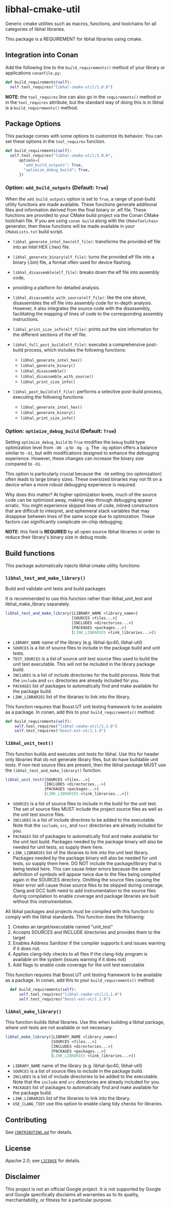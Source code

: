 # libhal-cmake-util

Generic cmake utilities such as macros, functions, and toolchains for all
categories of libhal libraries.

This package is a REQUIREMENT for libhal libraries using cmake.

## Integration into Conan

Add the following line to the `build_requirements()` method of your library or
applications `conanfile.py`:

```python
def build_requirements(self):
  self.tool_requires("libhal-cmake-util/1.0.0")
```

**NOTE**: the `tool_requires` line can also go in the `requirements()` method or
in the `tool_requires` attribute, but the standard way of doing this is in
libhal is a `build_requirements()` method.

## Package Options

This package comes with some options to customize its behavior. You can set
these options in the `tool_requires` function.

```python
def build_requirements(self):
  self.tool_requires("libhal-cmake-util/1.0.0",
      options={
        "add_build_outputs": True,
        "optimize_debug_build": True,
      })
```

### Option: `add_build_outputs` (Default: `True`)

When the `add_build_outputs` option is set to `True`, a range of post-build
utility functions are made available. These functions generate additional files
and information derived from the final binary or .elf file. These functions are
provided to your CMake build project via the Conan CMake toolchain file. If
you are using `conan build` along with the `CMakeToolchain` generator, then
these functions will be made available in your `CMakeLists.txt` build script.

- `libhal_generate_intel_hex(elf_file)`: transforms the provided elf file into
  an Intel HEX (.hex) file.

- `libhal_generate_binary(elf_file)`: turns the provided elf file into a binary
  (.bin) file, a format often used for device flashing.

- `libhal_disassemble(elf_file)`: breaks down the elf file into assembly code,
- providing a platform for detailed analysis.

- `libhal_disassemble_with_source(elf_file)`:  like the one above, disassembles
  the elf file into assembly code for in-depth analysis. However, it also
  integrates the source code with the disassembly, facilitating the mapping of
  lines of code to the corresponding assembly instructions.

- `libhal_print_size_info(elf_file)`: prints out the size
  information for the different sections of the elf file.

- `libhal_full_post_build(elf_file)`: executes a comprehensive post-build
  process, which includes the following functions:
  - `libhal_generate_intel_hex()`
  - `libhal_generate_binary()`
  - `libhal_disassemble()`
  - `libhal_disassemble_with_source()`
  - `libhal_print_size_info()`

- `libhal_post_build(elf_file)`: performs a selective post-build process,
  executing the following functions:
  - `libhal_generate_intel_hex()`
  - `libhal_generate_binary()`
  - `libhal_print_size_info()`

### Option: `optimize_debug_build` (Default: `True`)

Setting `optimize_debug_build` to `True` modifies the `Debug` build type
optimization level from `-O0 -g` to `-Og -g`. The `-Og` option offers a balance
similar to `-O1`, but with modifications designed to enhance the debugging
experience. However, these changes can increase the binary size compared to
`-O1`.

This option is particularly crucial because the `-O0` setting (no optimization)
often leads to large binary sizes. These oversized binaries may not fit on a
device when a more robust debugging experience is required.

Why does this matter? At higher optimization levels, much of the source code can
be optimized away, making step-through debugging appear erratic. You might
experience skipped lines of code, inlined constructors that are difficult to
interpret, and ephemeral stack variables that may disappear between lines of the
same scope due to optimization. These factors can significantly complicate
on-chip debugging.

**NOTE**: this field is **REQUIRED** by all open source libhal libraries in
order to reduce their library's binary size in debug mode.

## Build functions

This package automatically injects libhal cmake utility functions:

### `libhal_test_and_make_library()`

Build and validate unit tests and build packages

It is recommended to use this function rather than libhal_unit_test and
libhal_make_library separately.

```cmake
libhal_test_and_make_library([LIBRARY_NAME <library_name>]
                             [SOURCES <files...>]
                             [INCLUDES <directories...>]
                             [PACKAGES <packages...>]
                             [LINK_LIBRARIES <link_libraries...>])
```

- `LIBRARY_NAME` name of the library (e.g. libhal-lpc40, libhal-util)
- `SOURCES` is a list of source files to include in the package build and unit
  tests.
- `TEST_SOURCES` is a list of source unit test source files used to build the
  unit test executable. This will not be included in the library package build.
- `INCLUDES` is a list of include directories for the build process. Note that
  the `include` and `src` directories are already included for you.
- `PACKAGES` list of packages to automatically find and make available for the
  package build.
- `LINK_LIBRARIES` list of the libraries to link into the library.

This function requires that Boost.UT unit testing framework to be available
as a package. In conan, add this to your `build_requirements()` method:

```python
def build_requirements(self):
    self.tool_requires("libhal-cmake-util/1.1.0")
    self.test_requires("boost-ext-ut/1.1.9")
```

### `libhal_unit_test()`

This function builds and executes unit tests for libhal. Use this for header
only libraries that do not generate library files, but do have buildable unit
tests. If non-test source files are present, then the libhal package MUST use
the `libhal_test_and_make_library()` function.

```cmake
libhal_unit_test([SOURCES <files...>]
                 [INCLUDES <directories...>]
                 [PACKAGES <packages...>]
                 [LINK_LIBRARIES <link_libraries...>])
```

- `SOURCES` is a list of source files to include in the build for the unit
  test. The set of source files MUST include the project source files as
  well as the unit test source files.
- `INCLUDES` is a list of include directires to be added to the executable.
  Note that the `include`, `src`, and `test` directories are already
  included for you.
- `PACKAGES` list of packages to automatically find and make available for the
  unit test build. Packages needed by the package binary will also be needed
  for unit tests, so supply them here.
- `LINK_LIBRARIES` list of the libraries to link into the unit test library.
  Packages needed by the package binary will also be needed for unit tests,
  so supply them here. DO NOT include the package/library that is being
  tested here. This can cause linker errors because the same definition of
  symbols will appear twice due to the files being compiled again in the
  SOURCES directory. Omitting the source files causing the linker error will
  cause those source files to be skipped during coverage. Clang and GCC both
  need to add instrumentation to the source files during compilation to
  enable coverage and package libraries are built without this
  instrumentation.

All libhal packages and projects must be compiled with this function to comply
with the libhal standards. This function does the following:

1. Creates an target/executable named "unit_test"
2. Accepts SOURCES and INCLUDE directories and provides them to the target
3. Enables Address Sanitizer if the compiler supports it and issues warning if
   it does not.
4. Applies clang-tidy checks to all files if the clang-tidy program is
   available on the system (issues warning if it does not)
5. Add flags to enable code coverage for the unit test executable

This function requires that Boost.UT unit testing framework to be available
as a package. In conan, add this to your `build_requirements()` method:

```python
  def build_requirements(self):
      self.tool_requires("libhal-cmake-util/1.1.0")
      self.test_requires("boost-ext-ut/1.1.9")
```

### `libhal_make_library()`

This function builds libhal libraries. Use this when building a libhal package,
where unit tests are not available or not necessary.

```cmake
libhal_make_library([LIBRARY_NAME <library_name>]
                    [SOURCES <files...>]
                    [INCLUDES <directories...>]
                    [PACKAGES <packages...>]
                    [LINK_LIBRARIES <link_libraries...>])
```

- `LIBRARY_NAME` name of the library (e.g. libhal-lpc40, libhal-util)
- `SOURCES` is a list of source files to include in the package build.
- `INCLUDES` is a list of include directories to be added to the executable.
  Note that the `include` and `src` directories are already included for you.
- `PACKAGES` list of packages to automatically find and make available for the
  package build.
- `LINK_LIBRARIES` list of the libraries to link into the library.
- `USE_CLANG_TIDY` use this option to enable clang tidy checks for libraries.

## Contributing

See [`CONTRIBUTING.md`](CONTRIBUTING.md) for details.

## License

Apache 2.0; see [`LICENSE`](LICENSE) for details.

## Disclaimer

This project is not an official Google project. It is not supported by
Google and Google specifically disclaims all warranties as to its quality,
merchantability, or fitness for a particular purpose.

